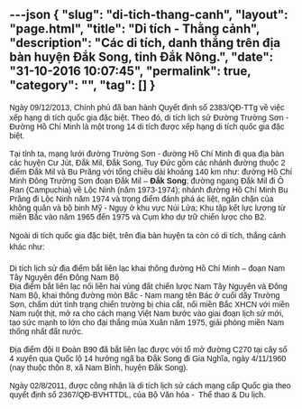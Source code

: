 ---json
{
    "slug": "di-tich-thang-canh",
    "layout": "page.html",
    "title": "Di tích - Thằng cảnh",
    "description": "Các di tích, danh thắng trên địa bàn huyện Ðắk Song, tỉnh Đắk Nông.",
    "date": "31-10-2016 10:07:45",
    "permalink": true,
    "category": "",
    "tag": []
}
---
<div><span style="font-family: Arial; line-height: 19.6px;">Ngày 09/12/2013</span><font face="Arial">, Chính phủ đã ban hành Quyết định số 2383/QĐ-TTg về việc xếp hạng di tích quốc gia đặc biệt. Theo đó, di tích lịch sử Đường Trường Sơn - Đường Hồ Chí Minh là một trong 14 di tích được xếp hạng di tích quốc gia đặc biệt.</font></div><div><font face="Arial"><br></font></div><div><font face="Arial">Tại tỉnh ta, mạng lưới đường Trường Sơn - đường Hồ Chí Minh đi qua địa bàn các huyện Cư Jút, Đắk Mil, Đắk Song, Tuy Đức gồm các nhánh đường thuộc 2 điểm Đắk Mil và Bu Prăng với tổng chiều dài khoảng 140 km như: đường Hồ Chí Minh Đông Trường Sơn đoạn Đắk Mil – <b>Đắk Song</b>; đường ngang Đắk Mil đi Ô Ran (Campuchia) về Lộc Ninh (năm 1973-1974); nhánh đường Hồ Chí Minh Bu Prăng đi Lộc Ninh năm 1974 và trọng điểm đánh phá ác liệt, ngăn chặn của không quân và bộ binh Mỹ - Ngụy ở khu vực Núi Lửa; Khu tập kết lực lượng từ miền Bắc vào năm 1965 đến 1975 và Cụm kho dự trữ chiến lược cho B2.</font></div><div><font face="Arial"><br></font></div><div><span style="font-family: Arial; line-height: 19.6px;">Ngoài di tích quốc gia đặc biệt, t</span><font face="Arial">rên địa bàn huyện ta</font><span style="font-family: Arial; line-height: 1.4;">&nbsp;còn có di tích, thắng cảnh khác như:</span></div><div><span style="font-family: Arial; line-height: 1.4;"><br></span></div><div><font face="Arial">Di tích lịch sử địa điểm bắt liên lạc khai thông đường Hồ Chí Minh – đoạn Nam Tây Nguyên đến Đông Nam Bộ</font></div><div><font face="Arial"><div>Địa điểm bắt liên lạc nối liền hai vùng đất chiến lược Nam Tây Nguyên và Đông Nam Bộ, khai thông đường mòn Bắc - Nam mang tên Bác ở cuối dãy Trường Sơn, chấm dứt tình trạng chiến trường bị chia cắt, nối miền Bắc XHCN với miền Nam ruột thịt, mở ra cho cách mạng Việt Nam bước vào giai đoạn lịch sử mới, tạo sức mạnh to lớn cho đại thắng mùa Xuân năm 1975, giải phóng miền Nam thống nhất đất nước.&nbsp;</div><div><br></div><div>Địa điểm đội II Đoàn B90 đã bắt liên lạc được với tổ mở đường C270 tại cây số 4 xuyên qua Quốc lộ 14 hướng ngã ba Đắk Song đi Gia Nghĩa, ngày 4/11/1960 (nay thuộc thôn 8, xã Nam Bình, huyện Đắk Song).</div><div><br></div><div>Ngày 02/8/2011, được công nhận là di tích lịch sử cách mạng cấp Quốc gia theo quyết định số 2367/QĐ-BVHTTDL, của Bộ Văn hóa - &nbsp;Thể thao &amp; Du lịch.</div></font><br></div>